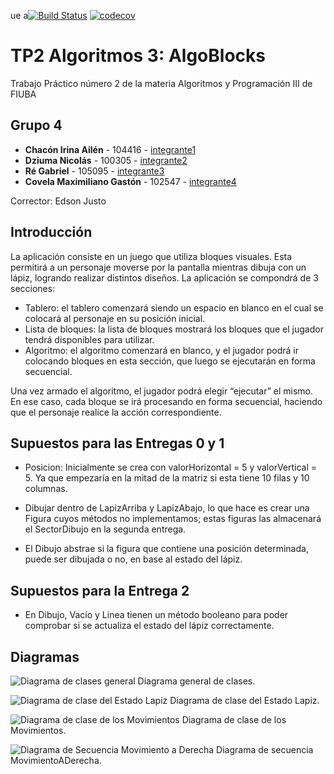ue a[![Build Status](https://travis-ci.org/fiuba/algo3_proyecto_base_tp2.svg?branch=master)](https://travis-ci.org/fiuba/algo3_proyecto_base_tp2) [![codecov](https://codecov.io/gh/fiuba/algo3_proyecto_base_tp2/branch/master/graph/badge.svg)](https://codecov.io/gh/fiuba/algo3_proyecto_base_tp2)



# TP2 Algoritmos 3: AlgoBlocks

Trabajo Práctico número 2 de la materia Algoritmos y Programación III de FIUBA

## Grupo 4

* **Chacón Irina Ailén** - 104416 - [integrante1](https://github.com/iruchita)
* **Dziuma Nicolás** - 100305  - [integrante2](https://github.com/nicolasss1993)
* **Ré Gabriel** - 105095 - [integrante3](https://github.com/Gabriel-Re)
* **Covela Maximiliano Gastón** - 102547 - [integrante4](https://github.com/MaximilianoCovela)

Corrector: Edson Justo

## Introducción

La aplicación consiste en un juego que utiliza bloques visuales.
Esta permitirá a un personaje moverse por la pantalla mientras dibuja con un lápiz, logrando realizar distintos diseños.
La aplicación se compondrá de 3 secciones:
- Tablero: el tablero comenzará siendo un espacio en blanco en el cual se colocará al personaje en su posición inicial.
- Lista de bloques: la lista de bloques mostrará los bloques que el jugador tendrá disponibles para utilizar.
- Algoritmo: el algoritmo comenzará en blanco, y el jugador podrá ir colocando bloques en esta sección, que luego se ejecutarán en forma secuencial.

Una vez armado el algoritmo, el jugador podrá elegir “ejecutar” el mismo.
En ese caso, cada bloque se irá procesando en forma secuencial, haciendo que el personaje realice la acción correspondiente.


## Supuestos para las Entregas 0 y 1

- Posicion: Inicialmente se crea con valorHorizontal = 5 y valorVertical = 5.
 Ya que empezaría en la mitad de la matriz si esta tiene 10 filas y 10 columnas.

-  Dibujar dentro de LapizArriba y LapizAbajo, lo que hace es crear una Figura cuyos métodos no implementamos; estas figuras las
 almacenará el SectorDibujo en la segunda entrega.
 
- El Dibujo abstrae si la figura que contiene una posición determinada, 
puede ser dibujada o no, en base al estado del lápiz.

## Supuestos para la Entrega 2

- En Dibujo, Vacío y Linea tienen un método booleano para poder 
comprobar si se actualiza el estado del lápiz correctamente.

## Diagramas

![Diagrama de clases general](https://i.imgur.com/RqHMnS8.png)
Diagrama general de clases.

![Diagrama de clase del Estado Lapiz](https://i.imgur.com/hshDPBr.png)
Diagrama de clase del Estado Lapiz.

![Diagrama de clase de los Movimientos](https://i.imgur.com/aGoYEV0.png)
Diagrama de clase de los Movimientos.

![Diagrama de Secuencia Movimiento a Derecha](https://i.imgur.com/vyozdGs.png)
Diagrama de secuencia MovimientoADerecha.

